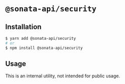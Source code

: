 # `@sonata-api/security`

## Installation

```sh
$ yarn add @sonata-api/security
# or
$ npm install @sonata-api/security
```

## Usage

This is an internal utility, not intended for public usage.

